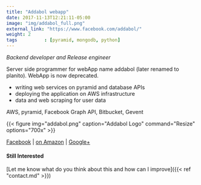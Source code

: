 ```yaml
---
title: "Addabol webapp"
date: 2017-11-13T12:21:11-05:00
image: "img/addabol_full.png"
external_link: "https://www.facebook.com/addabol/"
weight: 2
tags          : [pyramid, mongodb, python]
---
```


_Backend developer and Release engineer_

Server side programmer for webApp name addabol (later renamed to planito). WebApp is now deprecated.

+ writing web services on pyramid and database APIs
+ deploying the application on AWS infrastructure
+ data and web scraping for user data

AWS, pyramid, Facebook Graph API, Bitbucket, Gevent

{{< figure
img="addabol.png" 
caption="Addabol Logo" 
command="Resize" 
options="700x" >}}

[Facebook](https://www.facebook.com/addabol/) | [on Amazon](https://www.amazon.com/AddaBol/dp/B00K1BX8IO) | [Google+](https://plus.google.com/118081514446163970791)

#### Still Interested

[Let me know what do you think about this and how can I improve]({{< ref "contact.md" >}})
